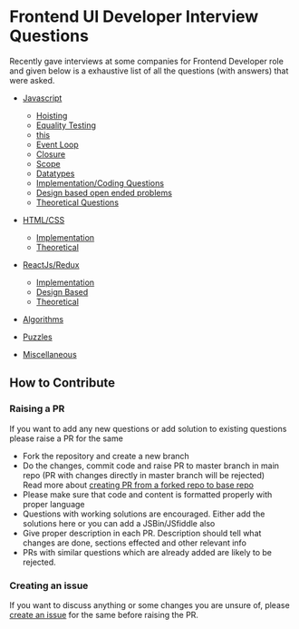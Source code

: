 # Frontend UI Developer Interview Questions

Recently gave interviews at some companies for Frontend Developer role and given below is a exhaustive list of all the questions (with answers) that were asked.

- [Javascript](./Javascript.md)

  - [Hoisting](./Javascript.md#hoisting)
  - [Equality Testing](./Javascript.md#equality-testing)
  - [this](./Javascript.md#this)
  - [Event Loop](./Javascript.md#event-loop)
  - [Closure](./Javascript.md#closure)
  - [Scope](./Javascript.md#scope)
  - [Datatypes](./Javascript.md#datatypes)
  - [Implementation/Coding Questions](./Javascript.md#implementation-or-coding-questions)
  - [Design based open ended problems](./Javascript.md#design-based-open-ended-problems)
  - [Theoretical Questions](./Javascript.md#theoretical-questions)

- [HTML/CSS](./HTML-CSS.md)

  - [Implementation](./HTML-CSS.md#implementation)
  - [Theoretical](./HTML-CSS.md#theoretical)

- [ReactJs/Redux](./React-Redux.md)

  - [Implementation](./React-Redux.md#implementation)
  - [Design Based](./React-Redux.md#design-based)
  - [Theoretical](./React-Redux.md#theoretical)

- [Algorithms](./Algorithms.md)

- [Puzzles](./Puzzles.md)

- [Miscellaneous](./Miscellaneous.md)

## How to Contribute

### Raising a PR 
If you want to add any new questions or add solution to existing questions please raise a PR for the same

- Fork the repository and create a new branch
- Do the changes, commit code and raise PR to master branch in main repo (PR with changes directly in master branch will be rejected)    
  Read more about [creating PR from a forked repo to base repo](https://help.github.com/en/enterprise/2.16/user/github/collaborating-with-issues-and-pull-requests/creating-a-pull-request-from-a-fork)
- Please make sure that code and content is formatted properly with proper language
- Questions with working solutions are encouraged. Either add the solutions here or you can add a JSBin/JSfiddle also
- Give proper description in each PR. Description should tell what changes are done, sections effected and other relevant info
- PRs with similar questions which are already added are likely to be rejected.

### Creating an issue
If you want to discuss anything or some changes you are unsure of, please [create an issue](https://help.github.com/en/enterprise/2.15/user/articles/creating-an-issue) for the same before raising the PR. 
